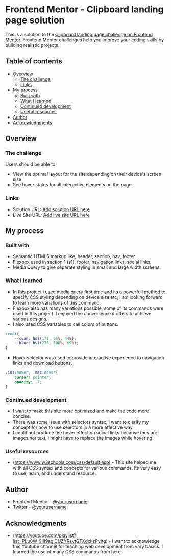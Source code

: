 # Frontend Mentor - Clipboard landing page solution

This is a solution to the [Clipboard landing page challenge on Frontend Mentor](https://www.frontendmentor.io/challenges/clipboard-landing-page-5cc9bccd6c4c91111378ecb9). Frontend Mentor challenges help you improve your coding skills by building realistic projects. 

## Table of contents

- [Overview](#overview)
  - [The challenge](#the-challenge)
  - [Links](#links)
- [My process](#my-process)
  - [Built with](#built-with)
  - [What I learned](#what-i-learned)
  - [Continued development](#continued-development)
  - [Useful resources](#useful-resources)
- [Author](#author)
- [Acknowledgments](#acknowledgments)

## Overview

### The challenge

Users should be able to:

- View the optimal layout for the site depending on their device's screen size
- See hover states for all interactive elements on the page

### Links

- Solution URL: [Add solution URL here](https://your-solution-url.com)
- Live Site URL: [Add live site URL here](https://alirk99.github.io/clipboard-landing-page-byAlirk/)

## My process

### Built with

- Semantic HTML5 markup like; header, section, nav, footer.
- Flexbox used in section 1 (s1), footer, navigation links, social links.
- Media Query to give separate styling in small and large width screens.

### What I learned

- In this project i used media query first time and its a powerfull method to specify CSS styling depending on device size etc, i am looking forward to learn more variations of this command. 
- Flexbox also has many variations possible, some of its commands were used in this project. I enjoyed the convenience it offers to achieve various designs. 
- I also used CSS variables to call colors of buttons.
```CSS
:root{
    --cyan: hsl(171, 66%, 44%);
    --blue: hsl(233, 100%, 69%);
}  
``` 
- Hover selector was used to provide interactive experience to navigation links and download buttons.
```CSS
.ios:hover, .mac:hover{
    cursor: pointer;
    opacity: .7;
}
``` 

### Continued development

- I want to make this site more optimized and make the code more concise.
- There was some issue with selectors syntax, i want to clerify my concept for how to use selectors in a more effective way.
- I could not produce the hover effect on social links because they are images not text, i might have to replace the images while hovering. 

### Useful resources

- (https://www.w3schools.com/css/default.asp) - This site helped me with all CSS syntax and concepts for various commands. Its very easy to use, learn, and understand resource.

## Author

- Frontend Mentor - [@yourusername](https://www.frontendmentor.io/profile/yourusername)
- Twitter - [@yourusername](https://www.twitter.com/yourusername)

## Acknowledgments

- (https://youtube.com/playlist?list=PLu0W_9lII9agiCUZYRsvtGTXdxkzPyItg) - I want to acknowledge this Youtube channel for teaching web development from vary basics. I learned the use of many CSS commands from here.

